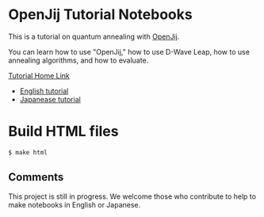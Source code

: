 
# OpenJij Tutorial Notebooks

This is a tutorial on quantum annealing with [OpenJij](https://github.com/OpenJij/OpenJij).  

You can learn how to use "OpenJij," how to use D-Wave Leap, how to use annealing algorithms, and how to evaluate.

[Tutorial Home Link](https://openjij.github.io/OpenJijTutorial/build/html/index.html)

- [English tutorial](https://openjij.github.io/OpenJijTutorial/build/html/en/index.html)
- [Japanease tutorial](https://openjij.github.io/OpenJijTutorial/build/html/ja/index.html)

# Build HTML files

```sh
$ make html
```


## Comments

This project is still in progress. We welcome those who contribute to help to make notebooks in English or Japanese.
